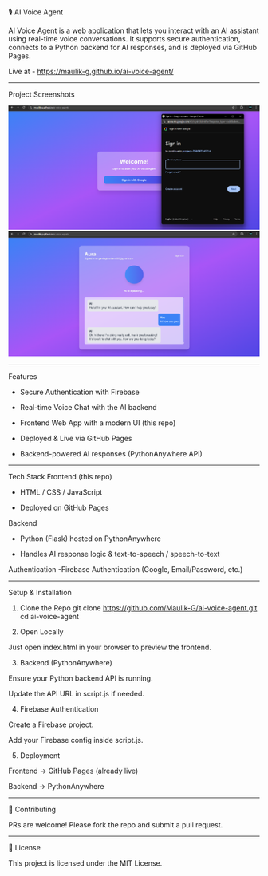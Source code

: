 🎙️ AI Voice Agent

AI Voice Agent is a web application that lets you interact with an AI assistant using real-time voice conversations.
It supports secure authentication, connects to a Python backend for AI responses, and is deployed via GitHub Pages.

Live at - https://maulik-g.github.io/ai-voice-agent/

---

Project Screenshots

![Project Screenshot](assets/readme_images/1.png)
![Project Screenshot](assets/readme_images/2.png)


---

Features

- Secure Authentication with Firebase

- Real-time Voice Chat with the AI backend

- Frontend Web App with a modern UI (this repo)

- Deployed & Live via GitHub Pages

- Backend-powered AI responses (PythonAnywhere API)

---  

Tech Stack
Frontend (this repo)
- HTML / CSS / JavaScript

- Deployed on GitHub Pages

Backend
- Python (Flask) hosted on PythonAnywhere

- Handles AI response logic & text-to-speech / speech-to-text

Authentication
-Firebase Authentication (Google, Email/Password, etc.)

---

Setup & Installation
1. Clone the Repo
git clone https://github.com/Maulik-G/ai-voice-agent.git
cd ai-voice-agent

2. Open Locally

Just open index.html in your browser to preview the frontend.

3. Backend (PythonAnywhere)

Ensure your Python backend API is running.

Update the API URL in script.js if needed.

4. Firebase Authentication

Create a Firebase project.

Add your Firebase config inside script.js.

5. Deployment

Frontend → GitHub Pages (already live)

Backend → PythonAnywhere

---

🤝 Contributing

PRs are welcome! Please fork the repo and submit a pull request.

---

📜 License

This project is licensed under the MIT License.
